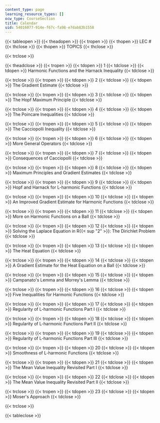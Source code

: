 ```yaml
---
content_type: page
learning_resource_types: []
ocw_type: CourseSection
title: Calendar
uid: 54016077-914e-f67c-fa98-e7dab83b1558
---
```


{{< tableopen >}}
{{< theadopen >}}
{{< tropen >}}
{{< thopen >}}
LEC #
{{< thclose >}}
{{< thopen >}}
TOPICS
{{< thclose >}}

{{< trclose >}}

{{< theadclose >}}
{{< tropen >}}
{{< tdopen >}}
1
{{< tdclose >}}
{{< tdopen >}}
Harmonic Functions and the Harnack Inequality
{{< tdclose >}}

{{< trclose >}}
{{< tropen >}}
{{< tdopen >}}
2
{{< tdclose >}}
{{< tdopen >}}
The Gradient Estimate
{{< tdclose >}}

{{< trclose >}}
{{< tropen >}}
{{< tdopen >}}
3
{{< tdclose >}}
{{< tdopen >}}
The Hopf Maximum Principle
{{< tdclose >}}

{{< trclose >}}
{{< tropen >}}
{{< tdopen >}}
4
{{< tdclose >}}
{{< tdopen >}}
The Poincare Inequalities
{{< tdclose >}}

{{< trclose >}}
{{< tropen >}}
{{< tdopen >}}
5
{{< tdclose >}}
{{< tdopen >}}
The Cacciopolli Inequality
{{< tdclose >}}

{{< trclose >}}
{{< tropen >}}
{{< tdopen >}}
6
{{< tdclose >}}
{{< tdopen >}}
More General Operators
{{< tdclose >}}

{{< trclose >}}
{{< tropen >}}
{{< tdopen >}}
7
{{< tdclose >}}
{{< tdopen >}}
Consequences of Cacciopolli
{{< tdclose >}}

{{< trclose >}}
{{< tropen >}}
{{< tdopen >}}
8
{{< tdclose >}}
{{< tdopen >}}
Maximum Principles and Gradient Estimates
{{< tdclose >}}

{{< trclose >}}
{{< tropen >}}
{{< tdopen >}}
9
{{< tdclose >}}
{{< tdopen >}}
Hopf and Harnack for L-harmonic Functions
{{< tdclose >}}

{{< trclose >}}
{{< tropen >}}
{{< tdopen >}}
10
{{< tdclose >}}
{{< tdopen >}}
An Improved Gradient Estimate for Harmonic Functions
{{< tdclose >}}

{{< trclose >}}
{{< tropen >}}
{{< tdopen >}}
11
{{< tdclose >}}
{{< tdopen >}}
More on Harmonic Functions on a Ball
{{< tdclose >}}

{{< trclose >}}
{{< tropen >}}
{{< tdopen >}}
12
{{< tdclose >}}
{{< tdopen >}}
Solving the Laplace Equation in R{{< sup "2" >}}: The Dirichlet Problem
{{< tdclose >}}

{{< trclose >}}
{{< tropen >}}
{{< tdopen >}}
13
{{< tdclose >}}
{{< tdopen >}}
The Heat Equation
{{< tdclose >}}

{{< trclose >}}
{{< tropen >}}
{{< tdopen >}}
14
{{< tdclose >}}
{{< tdopen >}}
A Gradient Estimate for the Heat Equation on a Ball
{{< tdclose >}}

{{< trclose >}}
{{< tropen >}}
{{< tdopen >}}
15
{{< tdclose >}}
{{< tdopen >}}
Campanato's Lemma and Morrey's Lemma
{{< tdclose >}}

{{< trclose >}}
{{< tropen >}}
{{< tdopen >}}
16
{{< tdclose >}}
{{< tdopen >}}
Five Inequalities for Harmonic Functions
{{< tdclose >}}

{{< trclose >}}
{{< tropen >}}
{{< tdopen >}}
17
{{< tdclose >}}
{{< tdopen >}}
Regularity of L-harmonic Functions Part I
{{< tdclose >}}

{{< trclose >}}
{{< tropen >}}
{{< tdopen >}}
18
{{< tdclose >}}
{{< tdopen >}}
Regularity of L-harmonic Functions Part II
{{< tdclose >}}

{{< trclose >}}
{{< tropen >}}
{{< tdopen >}}
19
{{< tdclose >}}
{{< tdopen >}}
Regularity of L-harmonic Functions Part III
{{< tdclose >}}

{{< trclose >}}
{{< tropen >}}
{{< tdopen >}}
20
{{< tdclose >}}
{{< tdopen >}}
Smoothness of L-harmonic Functions
{{< tdclose >}}

{{< trclose >}}
{{< tropen >}}
{{< tdopen >}}
21
{{< tdclose >}}
{{< tdopen >}}
The Mean Value Inequality Revisited Part I
{{< tdclose >}}

{{< trclose >}}
{{< tropen >}}
{{< tdopen >}}
22
{{< tdclose >}}
{{< tdopen >}}
The Mean Value Inequality Revisited Part II
{{< tdclose >}}

{{< trclose >}}
{{< tropen >}}
{{< tdopen >}}
23
{{< tdclose >}}
{{< tdopen >}}
Moser's Approach
{{< tdclose >}}

{{< trclose >}}

{{< tableclose >}}